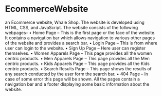 # EcommerceWebsite
an Ecommerce website, Whale Shop. The website is developed using HTML, CSS, and JavaScript. 
The website consists of the following webpages- 
•	Home Page – This is the first page or the face of the website. It contains a navigation bar which allows navigation to various other pages of the website and provides a search bar.
•	Login Page – This is from where user can login to the website.
•	Sign Up Page – Here user can register themselves. 
•	Women Apparels Page – This page provides all the women centric products.
•	Men Apparels Page – This page provides all the Men centric products.
•	Kids Apparels Page – This page provides all the Kids centric products.
•	Search Results Page – This page shows the results of any search conducted by the user form the search bar.
•	404 Page – In case of some error this page will be shown.
All the pages contain a navigation bar and a footer displaying some basic information about the website.

